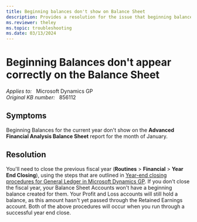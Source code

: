 ```yaml
---
title: Beginning balances don't show on Balance Sheet
description: Provides a resolution for the issue that beginning balances don't display on the Advanced Financial Analysis Balance Sheet report in Microsoft Dynamics GP.
ms.reviewer: theley
ms.topic: troubleshooting
ms.date: 03/13/2024
---
```

# Beginning Balances don't appear correctly on the Balance Sheet

_Applies to:_ &nbsp; Microsoft Dynamics GP  
_Original KB number:_ &nbsp; 856112

## Symptoms

Beginning Balances for the current year don't show on the **Advanced Financial Analysis Balance Sheet** report for the month of January.

## Resolution

You'll need to close the previous fiscal year (**Routines** > **Financial** > **Year End Closing**), using the steps that are outlined in [Year-end closing procedures for General Ledger in Microsoft Dynamics GP](year-end-closing-procedures-gl.md). If you don't close the fiscal year, your Balance Sheet Accounts won't have a beginning balance created for them. Your Profit and Loss accounts will still hold a balance, as this amount hasn't yet passed through the Retained Earnings account. Both of the above procedures will occur when you run through a successful year end close.

